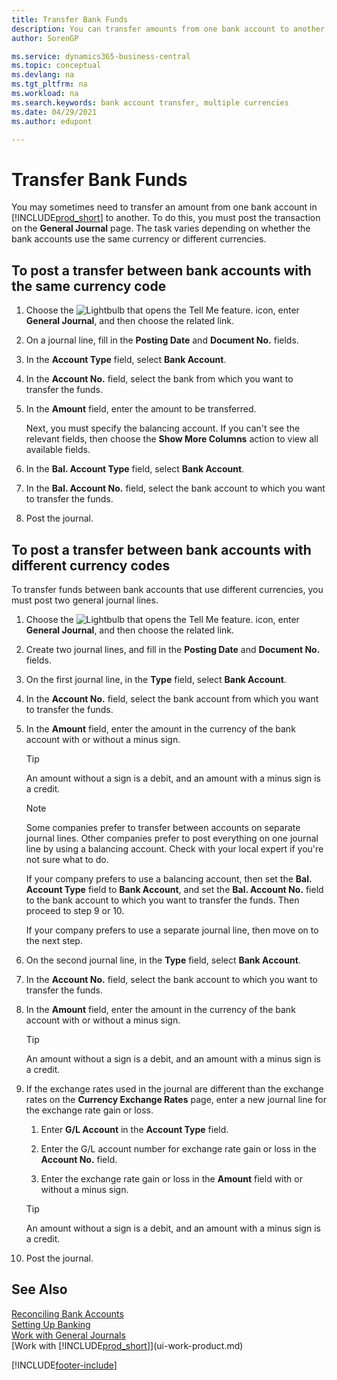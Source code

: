 ```yaml
---
title: Transfer Bank Funds
description: You can transfer amounts from one bank account to another, including different currencies, by posting the transaction in the general journal.
author: SorenGP

ms.service: dynamics365-business-central
ms.topic: conceptual
ms.devlang: na
ms.tgt_pltfrm: na
ms.workload: na
ms.search.keywords: bank account transfer, multiple currencies
ms.date: 04/29/2021
ms.author: edupont

---
```

# Transfer Bank Funds

You may sometimes need to transfer an amount from one bank account in [!INCLUDE[prod_short](includes/prod_short.md)] to another. To do this, you must post the transaction on the **General Journal** page. The task varies depending on whether the bank accounts use the same currency or different currencies.

## To post a transfer between bank accounts with the same currency code

1. Choose the ![Lightbulb that opens the Tell Me feature.](media/ui-search/search_small.png "Tell me what you want to do") icon, enter **General Journal**, and then choose the related link.
2. On a journal line, fill in the **Posting Date** and **Document No.** fields.
3. In the **Account Type** field, select **Bank Account**.
4. In the **Account No.** field, select the bank from which you want to transfer the funds.
5. In the **Amount** field, enter the amount to be transferred.

    Next, you must specify the balancing account. If you can't see the relevant fields, then choose the **Show More Columns** action to view all available fields.
6. In the **Bal. Account Type** field, select **Bank Account**.
7. In the **Bal. Account No.** field, select the bank account to which you want to transfer the funds.
8. Post the journal.

## To post a transfer between bank accounts with different currency codes

To transfer funds between bank accounts that use different currencies, you must post two general journal lines.

1. Choose the ![Lightbulb that opens the Tell Me feature.](media/ui-search/search_small.png "Tell me what you want to do") icon, enter **General Journal**, and then choose the related link.
2. Create two journal lines, and fill in the **Posting Date** and **Document No.** fields.
3. On the first journal line, in the **Type** field, select **Bank Account**.
4. In the **Account No.** field, select the bank account from which you want to transfer the funds.
5. In the **Amount** field, enter the amount in the currency of the bank account with or without a minus sign.

    > [!TIP]
    > An amount without a sign is a debit, and an amount with a minus sign is a credit.

    > [!NOTE]
    > Some companies prefer to transfer between accounts on separate journal lines. Other companies prefer to post everything on one journal line by using a balancing account. Check with your local expert if you're not sure what to do.
    >
    > If your company prefers to use a balancing account, then set the **Bal. Account Type** field to **Bank Account**, and set the **Bal. Account No.** field to the bank account to which you want to transfer the funds. Then proceed to step 9 or 10.
    >
    > If your company prefers to use a separate journal line, then move on to the next step.
6. On the second journal line, in the **Type** field, select **Bank Account**.
7. In the **Account No.** field, select the bank account to which you want to transfer the funds.
8. In the **Amount** field, enter the amount in the currency of the bank account with or without a minus sign.

    > [!TIP]
    > An amount without a sign is a debit, and an amount with a minus sign is a credit.
9. If the exchange rates used in the journal are different than the exchange rates on the **Currency Exchange Rates** page, enter a new journal line for the exchange rate gain or loss.  

    1. Enter **G/L Account** in the **Account Type** field.  

    2. Enter the G/L account number for exchange rate gain or loss in the **Account No.** field.  

    3. Enter the exchange rate gain or loss in the **Amount** field with or without a minus sign.

    > [!TIP]
    > An amount without a sign is a debit, and an amount with a minus sign is a credit.
10. Post the journal.

## See Also

[Reconciling Bank Accounts](bank-manage-bank-accounts.md)  
[Setting Up Banking](bank-setup-banking.md)  
[Work with General Journals](ui-work-general-journals.md)  
[Work with [!INCLUDE[prod_short](includes/prod_short.md)]](ui-work-product.md)


[!INCLUDE[footer-include](includes/footer-banner.md)]